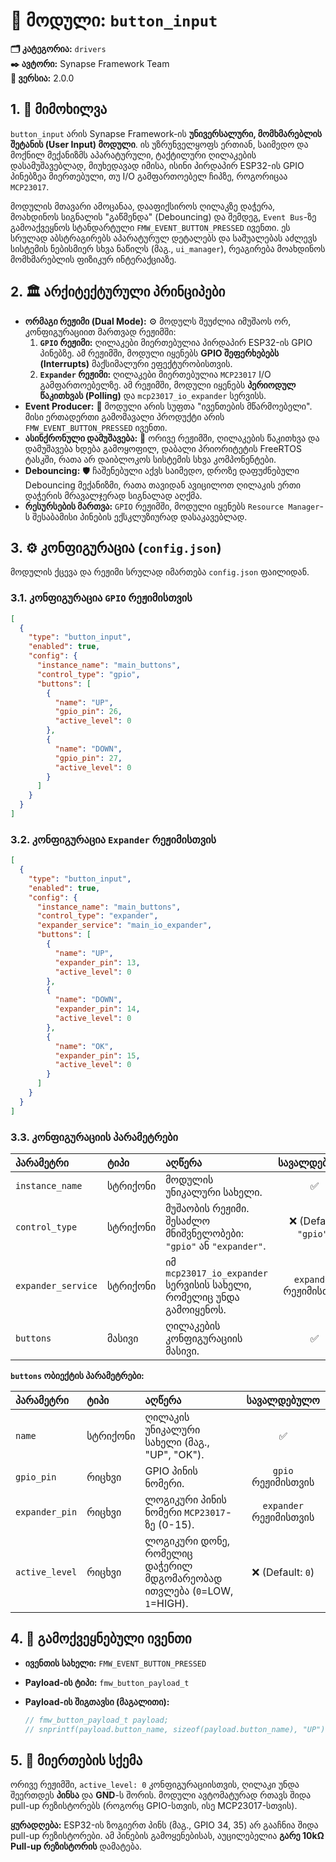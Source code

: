 # 🔘 მოდული: `button_input`

**🗂️ კატეგორია:** `drivers`  
**✒️ ავტორი:** Synapse Framework Team  
**🔖 ვერსია:** 2.0.0

## 1. 📜 მიმოხილვა

`button_input` არის Synapse Framework-ის **უნივერსალური, მომხმარებლის შეტანის (User Input) მოდული**. ის უზრუნველყოფს ერთიან, საიმედო და მოქნილ მექანიზმს აპარატურული, ტაქტილური ღილაკების დასამუშავებლად, მიუხედავად იმისა, ისინი პირდაპირ ESP32-ის GPIO პინებზეა მიერთებული, თუ I/O გამფართოებელ ჩიპზე, როგორიცაა `MCP23017`.

მოდულის მთავარი ამოცანაა, დააფიქსიროს ღილაკზე დაჭერა, მოახდინოს სიგნალის "გაწმენდა" (Debouncing) და შემდეგ, `Event Bus`-ზე გამოაქვეყნოს სტანდარტული `FMW_EVENT_BUTTON_PRESSED` ივენთი. ეს სრულად აბსტრაგირებს აპარატურულ დეტალებს და საშუალებას აძლევს სისტემის ნებისმიერ სხვა ნაწილს (მაგ., `ui_manager`), რეაგირება მოახდინოს მომხმარებლის ფიზიკურ ინტერაქციაზე.

## 2. 🏛️ არქიტექტურული პრინციპები

- **ორმაგი რეჟიმი (Dual Mode):** ⚙️ მოდულს შეუძლია იმუშაოს ორ, კონფიგურაციით მართვად რეჟიმში:
  1. **`GPIO` რეჟიმი:** ღილაკები მიერთებულია პირდაპირ ESP32-ის GPIO პინებზე. ამ რეჟიმში, მოდული იყენებს **GPIO შეფერხებებს (Interrupts)** მაქსიმალური ეფექტურობისთვის.
  2. **`Expander` რეჟიმი:** ღილაკები მიერთებულია `MCP23017` I/O გამფართოებელზე. ამ რეჟიმში, მოდული იყენებს **პერიოდულ წაკითხვას (Polling)** და `mcp23017_io_expander` სერვისს.
- **Event Producer:** 📢 მოდული არის სუფთა "ივენთების მწარმოებელი". მისი ერთადერთი გამომავალი პროდუქტი არის `FMW_EVENT_BUTTON_PRESSED` ივენთი.
- **ასინქრონული დამუშავება:** 🔄 ორივე რეჟიმში, ღილაკების წაკითხვა და დამუშავება ხდება გამოყოფილ, დაბალი პრიორიტეტის FreeRTOS ტასკში, რათა არ დაიბლოკოს სისტემის სხვა კომპონენტები.
- **Debouncing:** 🛡️ ჩაშენებული აქვს საიმედო, დროზე დაფუძნებული Debouncing მექანიზმი, რათა თავიდან ავიცილოთ ღილაკის ერთი დაჭერის მრავალჯერად სიგნალად აღქმა.
- **რესურსების მართვა:** `GPIO` რეჟიმში, მოდული იყენებს `Resource Manager`-ს შესაბამისი პინების ექსკლუზიურად დასაკავებლად.

## 3. ⚙️ კონფიგურაცია (`config.json`)

მოდულის ქცევა და რეჟიმი სრულად იმართება `config.json` ფაილიდან.

### 3.1. კონფიგურაცია `GPIO` რეჟიმისთვის

```json
[
  {
    "type": "button_input",
    "enabled": true,
    "config": {
      "instance_name": "main_buttons",
      "control_type": "gpio",
      "buttons": [
        {
          "name": "UP",
          "gpio_pin": 26,
          "active_level": 0
        },
        {
          "name": "DOWN",
          "gpio_pin": 27,
          "active_level": 0
        }
      ]
    }
  }
]
```

### 3.2. კონფიგურაცია `Expander` რეჟიმისთვის

```json
[
  {
    "type": "button_input",
    "enabled": true,
    "config": {
      "instance_name": "main_buttons",
      "control_type": "expander",
      "expander_service": "main_io_expander",
      "buttons": [
        {
          "name": "UP",
          "expander_pin": 13,
          "active_level": 0
        },
        {
          "name": "DOWN",
          "expander_pin": 14,
          "active_level": 0
        },
        {
          "name": "OK",
          "expander_pin": 15,
          "active_level": 0
        }
      ]
    }
  }
]
```

### 3.3. კონფიგურაციის პარამეტრები

| პარამეტრი | ტიპი | აღწერა | სავალდებულო |
| :--- | :--- | :--- | :---: |
| `instance_name` | სტრიქონი | მოდულის უნიკალური სახელი. | ✅ |
| `control_type` | სტრიქონი | მუშაობის რეჟიმი. შესაძლო მნიშვნელობები: `"gpio"` ან `"expander"`. | ❌ (Default: `"gpio"`) |
| `expander_service` | სტრიქონი | იმ `mcp23017_io_expander` სერვისის სახელი, რომელიც უნდა გამოიყენოს. | `expander` რეჟიმისთვის |
| `buttons` | მასივი | ღილაკების კონფიგურაციის მასივი. | ✅ |

**`buttons` ობიექტის პარამეტრები:**

| პარამეტრი | ტიპი | აღწერა | სავალდებულო |
| :--- | :--- | :--- | :---: |
| `name` | სტრიქონი | ღილაკის უნიკალური სახელი (მაგ., "UP", "OK"). | ✅ |
| `gpio_pin` | რიცხვი | GPIO პინის ნომერი. | `gpio` რეჟიმისთვის |
| `expander_pin` | რიცხვი | ლოგიკური პინის ნომერი `MCP23017`-ზე (0-15). | `expander` რეჟიმისთვის |
| `active_level` | რიცხვი | ლოგიკური დონე, რომელიც დაჭერილ მდგომარეობად ითვლება (`0`=LOW, `1`=HIGH). | ❌ (Default: `0`) |

## 4. 📢 გამოქვეყნებული ივენთი

- **ივენთის სახელი:** `FMW_EVENT_BUTTON_PRESSED`
- **Payload-ის ტიპი:** `fmw_button_payload_t`
- **Payload-ის შიგთავსი (მაგალითი):**

  ```c
  // fmw_button_payload_t payload;
  // snprintf(payload.button_name, sizeof(payload.button_name), "UP");
  ```

## 5. 🔌 მიერთების სქემა

ორივე რეჟიმში, `active_level: 0` კონფიგურაციისთვის, ღილაკი უნდა შეერთდეს **პინსა** და **GND**-ს შორის. მოდული ავტომატურად რთავს შიდა pull-up რეზისტორებს (როგორც GPIO-სთვის, ისე MCP23017-სთვის).

**ყურადღება:** ESP32-ის ზოგიერთ პინს (მაგ., GPIO 34, 35) არ გააჩნია შიდა pull-up რეზისტორები. ამ პინების გამოყენებისას, აუცილებელია **გარე 10kΩ Pull-up რეზისტორის** დამატება.
